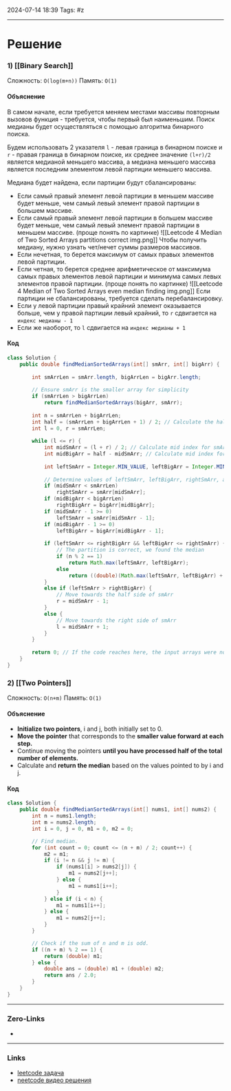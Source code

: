 2024-07-14 18:39
Tags: #z

___
# Решение
### 1) [[Binary Search]]
Сложность: `O(log(m+n))`
Память: `O(1)`
#### Объяснение
В самом начале, если требуется меняем местами массивы повторным вызовов функция - требуется, чтобы первый был наименьшим.
Поиск медианы будет осуществляться с помощью алгоритма бинарного поиска.

Будем использовать 2 указателя `l` - левая граница в бинарном поиске и `r` -  правая граница в бинарном поиске, их среднее значение `(l+r)/2` является медианой меньшего массива, а медиана меньшего массива является последним элементом левой партиции меньшего массива.

Медиана будет найдена, если партиции будут сбалансированы:
- Если самый правый элемент левой партиции в меньшем массиве будет меньше, чем самый левый элемент правой партиции в большем массиве.
- Если самый правый элемент левой партиции в большем массиве будет меньше, чем самый левый элемент правой партиции в меньшем массиве.
(проще понять по картинке)
![[Leetcode 4 Median of Two Sorted Arrays partitions correct img.png]] 
Чтобы получить медиану, нужно узнать чет/нечет суммы размеров массивов.
- Если нечетная, то берется максимум от самых правых элементов левой партиции.
- Если четная, то берется среднее арифметическое от максимума самых правых элементов левой партиции и минимума самых левых элементов правой партиции.
(проще понять по картинке)
![[Leetcode 4 Median of Two Sorted Arrays even median finding img.png]]
Если партиции не сбалансированы, требуется сделать перебалансировку.
- Если у левой партиции правый крайний элемент оказывается больше, чем у правой партиции левый крайний, то `r` сдвигается на `индекс медианы - 1`
- Если же наоборот, то `l` сдвигается на `индекс медианы + 1`
#### Код
```java
class Solution {
    public double findMedianSortedArrays(int[] smArr, int[] bigArr) {
        
        int smArrLen = smArr.length, bigArrLen = bigArr.length;
        
        // Ensure smArr is the smaller array for simplicity
        if (smArrLen > bigArrLen)
            return findMedianSortedArrays(bigArr, smArr);
        
        int n = smArrLen + bigArrLen;
        int half = (smArrLen + bigArrLen + 1) / 2; // Calculate the half partition size
        int l = 0, r = smArrLen;
        
        while (l <= r) {
            int midSmArr = (l + r) / 2; // Calculate mid index for smArr
            int midBigArr = half - midSmArr; // Calculate mid index for bigArr
            
            int leftSmArr = Integer.MIN_VALUE, leftBigArr = Integer.MIN_VALUE, rightSmArr = Integer.MAX_VALUE, rightBigArr = Integer.MAX_VALUE;
            
            // Determine values of leftSmArr, leftBigArr, rightSmArr, and rightBigArr
            if (midSmArr < smArrLen)
                rightSmArr = smArr[midSmArr];
            if (midBigArr < bigArrLen)
                rightBigArr = bigArr[midBigArr];
            if (midSmArr - 1 >= 0)
                leftSmArr = smArr[midSmArr - 1];
            if (midBigArr - 1 >= 0)
                leftBigArr = bigArr[midBigArr - 1];
            
            if (leftSmArr <= rightBigArr && leftBigArr <= rightSmArr) {
                // The partition is correct, we found the median
                if (n % 2 == 1)
                    return Math.max(leftSmArr, leftBigArr);
                else
                    return ((double)(Math.max(leftSmArr, leftBigArr) + Math.min(rightSmArr, rightBigArr))) / 2.0;
            }
            else if (leftSmArr > rightBigArr) {
                // Move towards the half side of smArr
                r = midSmArr - 1;
            }
            else {
                // Move towards the right side of smArr
                l = midSmArr + 1;
            }
        }
        
        return 0; // If the code reaches here, the input arrays were not sorted.
    }
}
```
### 2) [[Two Pointers]]
Сложность: `O(n+m)`
Память: `O(1)`
#### Объяснение
- **Initialize two pointers**, i and j, both initially set to 0.
- **Move the pointer** that corresponds to the **smaller value forward at each step.**
- Continue moving the pointers **until you have processed half of the total number of elements.**
- Calculate and **return the median** based on the values pointed to by i and j.
#### Код
```java
class Solution {
    public double findMedianSortedArrays(int[] nums1, int[] nums2) {
        int n = nums1.length;
        int m = nums2.length;
        int i = 0, j = 0, m1 = 0, m2 = 0;

        // Find median.
        for (int count = 0; count <= (n + m) / 2; count++) {
            m2 = m1;
            if (i != n && j != m) {
                if (nums1[i] > nums2[j]) {
                    m1 = nums2[j++];
                } else {
                    m1 = nums1[i++];
                }
            } else if (i < n) {
                m1 = nums1[i++];
            } else {
                m1 = nums2[j++];
            }
        }

        // Check if the sum of n and m is odd.
        if ((n + m) % 2 == 1) {
            return (double) m1;
        } else {
            double ans = (double) m1 + (double) m2;
            return ans / 2.0;
        }
    }
}
```
___
### Zero-Links
- 

___
### Links
- [leetcode задача](https://leetcode.com/problems/median-of-two-sorted-arrays/)
- [neetcode видео решения](https://www.youtube.com/watch?v=q6IEA26hvXc)